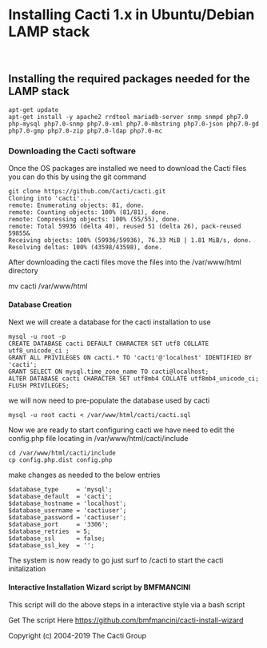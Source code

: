 # Installing Cacti 1.x  in Ubuntu/Debian LAMP stack

&nbsp;
&nbsp;
## Installing the required packages needed for the LAMP stack

```console
apt-get update
apt-get install -y apache2 rrdtool mariadb-server snmp snmpd php7.0 php-mysql php7.0-snmp php7.0-xml php7.0-mbstring php7.0-json php7.0-gd php7.0-gmp php7.0-zip php7.0-ldap php7.0-mc
```

### Downloading the Cacti software

Once the OS packages are installed we need to download the Cacti files you can do this by using the git command
&nbsp;
&nbsp;

```console
git clone https://github.com/Cacti/cacti.git
Cloning into 'cacti'...
remote: Enumerating objects: 81, done.
remote: Counting objects: 100% (81/81), done.
remote: Compressing objects: 100% (55/55), done.
remote: Total 59936 (delta 40), reused 51 (delta 26), pack-reused 59855&
Receiving objects: 100% (59936/59936), 76.33 MiB | 1.81 MiB/s, done.
Resolving deltas: 100% (43598/43598), done.
```

After downloading the cacti files move the files into the /var/www/html directory

mv cacti /var/www/html

#### Database Creation

Next we will create a database for the cacti installation to use

```console
mysql -u root -p
CREATE DATABASE cacti DEFAULT CHARACTER SET utf8 COLLATE utf8_unicode_ci ;
GRANT ALL PRIVILEGES ON cacti.* TO 'cacti'@'localhost' IDENTIFIED BY 'cacti';
GRANT SELECT ON mysql.time_zone_name TO cacti@localhost;
ALTER DATABASE cacti CHARACTER SET utf8mb4 COLLATE utf8mb4_unicode_ci;
FLUSH PRIVILEGES;
```

we will now need to pre-populate the database used by cacti

```console
mysql -u root cacti < /var/www/html/cacti/cacti.sql
```

Now we are ready to start configuring cacti we have  need to edit the config.php file locating in /var/www/html/cacti/include

```console
cd /var/www/html/cacti/include
cp config.php.dist config.php
```

make changes as needed to the below entries

```console
$database_type     = 'mysql';
$database_default  = 'cacti';
$database_hostname = 'localhost';
$database_username = 'cactiuser';
$database_password = 'cactiuser';
$database_port     = '3306';
$database_retries  = 5;
$database_ssl      = false;
$database_ssl_key  = '';
```

The system is now ready to go just surf to <youip>/cacti to start the cacti initalization
&nbsp;
 &nbsp;
 #### Interactive Installation Wizard script  by BMFMANCINI
 This script will do the above steps in a interactive style via a bash script

Get The script Here <https://github.com/bmfmancini/cacti-install-wizard>

Copyright (c) 2004-2019 The Cacti Group

